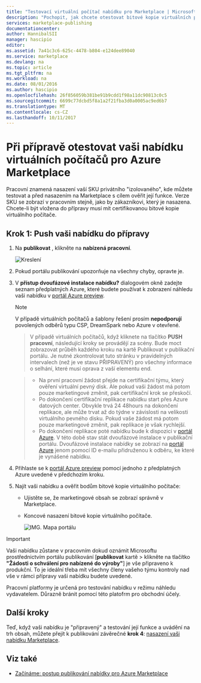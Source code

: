 ```yaml
---
title: "Testovací virtuální počítač nabídku pro Marketplace | Microsoft Docs"
description: "Pochopit, jak chcete otestovat bitové kopie virtuálních počítačů v Azure Marketplace."
services: marketplace-publishing
documentationcenter: 
author: HannibalSII
manager: hascipio
editor: 
ms.assetid: 7a41c3c6-625c-4478-b804-e124dee89040
ms.service: marketplace
ms.devlang: na
ms.topic: article
ms.tgt_pltfrm: na
ms.workload: na
ms.date: 08/01/2016
ms.author: hascipio
ms.openlocfilehash: 26f856059b381be91b9cdd1f98a11dc90813c0c5
ms.sourcegitcommit: 6699c77dcbd5f8a1a2f21fba3d0a0005ac9ed6b7
ms.translationtype: MT
ms.contentlocale: cs-CZ
ms.lasthandoff: 10/11/2017
---
```

# <a name="test-your-vm-offer-for-the-azure-marketplace-in-staging"></a>Při přípravě otestovat vaši nabídku virtuálních počítačů pro Azure Marketplace
Pracovní znamená nasazení vaší SKU privátního "izolovaného", kde můžete testovat a před nasazením na Marketplace s cílem ověřit její funkce. Verze SKU se zobrazí v pracovním stejně, jako by zákazníkovi, který je nasazena. Chcete-li být vložena do přípravy musí mít certifikovanou bitové kopie virtuálního počítače.

## <a name="step-1-push-your-offer-to-staging"></a>Krok 1: Push vaši nabídku do přípravy
1. Na **publikovat** , klikněte na **nabízená pracovní**.
   
    ![Kreslení](media/marketplace-publishing-vm-image-test-in-staging/vm-image-push-to-staging.png)
2. Pokud portálu publikování upozorňuje na všechny chyby, opravte je.
3. V **přístup dvoufázové instalace nabídku?** dialogovém okně zadejte seznam předplatných Azure, které budete používat k zobrazení náhledu vaši nabídku v [portál Azure preview](https://portal.azure.com).
   
   > [!NOTE]
   > V případě virtuálních počítačů a šablony řešení prosím **nepodporují** povolených odběrů typu CSP, DreamSpark nebo Azure v otevřené.
   > 
   > 

    > V případě virtuálních počítačů, když kliknete na tlačítko **PUSH pracovní**, následující kroky se provádějí za scény. Bude moct zobrazovat průběh každého kroku na kartě Publikovat v publikační portálu. Je nutné zkontrolovat tuto stránku v pravidelných intervalech (než je ve stavu PŘIPRAVENÝ) pro všechny informace o selhání, které musí oprava z vaší elementu end.

    > - Na první pracovní žádost přejde na certifikační týmu, který ověření virtuální pevný disk. Ale pokud vaši žádost má potom pouze marketingové změnit, pak certifikační krok se přeskočí.
    > - Po dokončení certifikační replikace nabídku start přes Azure datových center. Obvykle trvá 24 48hours na dokončení replikace, ale může trvat až do týdne v závislosti na velikosti virtuálního pevného disku. Pokud vaše žádost má potom pouze marketingové změnit, pak replikace je však rychlejší.
    > - Po dokončení replikace poté nabídku bude k dispozici v [portál Azure](http:/portal.azure.com). V této době stav stát dvoufázové instalace v publikační portálu. Dvoufázové instalace nabídky se zobrazí na [portál Azure](http:/portal.azure.com) jenom pomocí ID e-mailu přidruženou k odběru, ke které je vynášené nabídku.

1. Přihlaste se k [portál Azure preview](https://portal.azure.com) pomocí jednoho z předplatných Azure uvedené v předchozím kroku.
2. Najít vaši nabídku a ověřit bodům bitové kopie virtuálního počítače:
   
   * Ujistěte se, že marketingové obsah se zobrazí správně v Marketplace.
   * Koncové nasazení bitové kopie virtuálního počítače.
     
      ![IMG. Mapa portálu](media/marketplace-publishing-push-to-staging/pubportal-mapping-azure-portal.jpg)

> [!IMPORTANT]
> Vaši nabídku zůstane v pracovním dokud oznámit Microsoftu prostřednictvím portálu publikování [**publikovat** kartě > klikněte na tlačítko **"Žádosti o schválení pro nabízené do výroby"**] je vše připraveno k produkční. To je ideální třeba mít všechny členy vašeho týmu kontroly nad vše v rámci přípravy vaši nabídku budete uvedené.
> 
> Pracovní platformy je určená pro testování nabídku v režimu náhledu vydavatelem. Důrazně bránit pomocí této platofrm pro obchodní účely.
> 
> 

## <a name="next-steps"></a>Další kroky
Teď, když vaši nabídku je "připravený" a testování její funkce a uvádění na trh obsah, můžete přejít k publikování závěrečné **krok 4**: [nasazení vaši nabídku Marketplace](marketplace-publishing-push-to-production.md).

## <a name="see-also"></a>Viz také
* [Začínáme: postup publikování nabídky pro Azure Marketplace](marketplace-publishing-getting-started.md)

